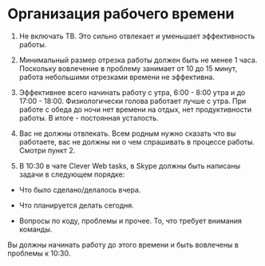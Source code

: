 Организация рабочего времени
======================================

1. Не включать ТВ. Это сильно отвлекает и уменьшает эффективность работы.

2. Минимальный размер отрезка работы должен быть не менее 1 часа. 
Поскольку вовлечение в проблему занимает от 10 до 15 минут, работа небольшими отрезками времени не эффективна.

3. Эффективнее всего начинать работу с утра, 6:00 - 8:00 утра и до 17:00 - 18:00.
Физиологически голова работает лучше с утра.
При работе с обеда до ночи нет времени на отдых, нет продуктивности работы.
В итоге - постоянная усталость.

4. Вас не должны отвлекать. Всем родным нужно сказать что вы работаете, вас не должны ни о чем спрашивать в процессе работы.
Смотри пункт 2.

5. В 10:30 в чате Clever Web tasks, в Skype должны быть написаны задачи в следующем порядке:

  - Что было сделано/делалось вчера.
  
  - Что планируется делать сегодня.
  
  - Вопросы по коду, проблемы и прочее. То, что требует внимания команды.
  
Вы должны начинать работу до этого времени и быть вовлечены в проблемы к 10:30.  

